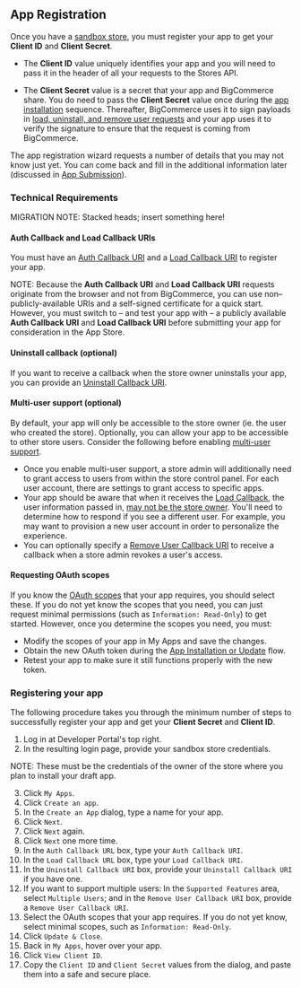 ## <span class="jumptarget"> <a name="registration"></a> App Registration </span>

Once you have a [sandbox store](#using-oauth-intro), you must register your app to get your **Client ID** and **Client Secret**.

*   The **Client ID** value uniquely identifies your app and you will need to pass it in the header of all your requests to the Stores API.

*   The **Client Secret** value is a secret that your app and BigCommerce share. You do need to pass the **Client Secret** value once during the [app installation](#installation) sequence. Thereafter, BigCommerce uses it to sign payloads in [load, uninstall, and remove user requests](#load) and your app uses it to verify the signature to ensure that the request is coming from BigCommerce.

The app registration wizard requests a number of details that you may not know just yet. You can come back and fill in the additional information later (discussed in [App Submission](/api/completing-reg)).

### <span class="jumptarget"> Technical Requirements </span>

<aside class="notice">
<span class="aside-notice-hd">MIGRATION NOTE:</span>
Stacked heads; insert something here!
</aside>


#### <span class="jumptarget"> Auth Callback and Load Callback URIs </span>

You must have an [Auth Callback URI](#installation) and a [Load Callback URI](#load_request) to register your app.

<aside class="notice">
<span class="aside-notice-hd">NOTE:</span>
Because the <b>Auth Callback URI</b> and <b>Load Callback URI</b> requests originate from the browser and not from BigCommerce, you can use non–publicly-available URIs and a self-signed certificate for a quick start. However, you must switch to – and test your app with – a publicly available <b>Auth Callback URI</b> and <b>Load Callback URI</b> before submitting your app for consideration in the App Store.
</aside>

#### <span class="jumptarget"> Uninstall callback (optional) </span>

If you want to receive a callback when the store owner uninstalls your app, you can provide an [Uninstall Callback URI](#uninstall).

#### <span class="jumptarget"> Multi-user support (optional) </span>

By default, your app will only be accessible to the store owner (ie. the user who created the store). Optionally, you can allow your app to be accessible to other store users. Consider the following before enabling [multi-user support](/api/multi-user).

*   Once you enable multi-user support, a store admin will additionally need to grant access to users from within the store control panel. For each user account, there are settings to grant access to specific apps.
*   Your app should be aware that when it receives the [Load Callback](#load_request), the user information passed in, [may not be the store owner](/api/multi-user#loadrequest). You'll need to determine how to respond if you see a different user. For example, you may want to provision a new user account in order to personalize the experience.
*   You can optionally specify a [Remove User Callback URI](#remove-user) to receive a callback when a store admin revokes a user's access.

#### <span class="jumptarget"> <a name="request_scopes"></a> Requesting OAuth scopes </span>

If you know the [OAuth scopes](/api/#scopes) that your app requires, you should select these. If you do not yet know the scopes that you need, you can just request minimal permissions (such as `Information: Read-Only`) to get started. However, once you determine the scopes you need, you must:

*   Modify the scopes of your app in My Apps and save the changes.
*   Obtain the new OAuth token during the [App Installation or Update](#installation) flow.
*   Retest your app to make sure it still functions properly with the new token.

### <span class="jumptarget"> Registering your app </span>

The following procedure takes you through the minimum number of steps to successfully register your app and get your **Client Secret** and **Client ID**.

1.  Log in at Developer Portal's top right.
2.  In the resulting login page, provide your sandbox store credentials.

<aside class="notice">
<span class="aside-notice-hd">NOTE:</span>
These must be the credentials of the owner of the store where you plan to install your draft app.
</aside>

3.  Click `My Apps`.
4.  Click `Create an app`.
5.  In the `Create an App` dialog, type a name for your app.
6.  Click `Next`.
7.  Click `Next` again.
8.  Click `Next` one more time.
9.  In the `Auth Callback URL` box, type your `Auth Callback URI`.
10.  In the `Load Callback URL` box, type your `Load Callback URI`.
11.  In the `Uninstall Callback URI` box, provide your `Uninstall Callback URI` if you have one.
12.  If you want to support multiple users: In the `Supported Features` area, select `Multiple Users`; and in the `Remove User Callback URI` box, provide a `Remove User Callback URI`.
13.  Select the OAuth scopes that your app requires. If you do not yet know, select minimal scopes, such as `Information: Read-Only`.
14.  Click `Update & Close`.
15.  Back in `My Apps`, hover over your app.
16.  Click `View Client ID`.
17.  Copy the `Client ID` and `Client Secret` values from the dialog, and paste them into a safe and secure place.
